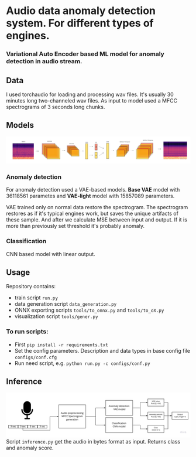 # Audio data anomaly detection system. For different types of engines.
### Variational Auto Encoder based ML model for anomaly detection in audio stream.

## Data
I used torchaudio for loading and processing wav files. It's usually 30 minutes long two-channeled wav files. As input to model used a MFCC spectrograms of 3 seconds long chunks.

## Models
![](imgs/vae_arch.jpeg)
### Anomaly detection
For anomaly detection used a VAE-based models. **Base VAE** model with 36118561 parametes and **VAE-light** model with  15857089 parameters.

VAE trained only on normal data restore the spectrogram. The spectrogram restores as if it's typical engines work, but saves the unique artifacts of these sample. And after we calculate MSE between input and output. If it is more than previously set threshold it's probably anomaly. 
### Classification
CNN based model with linear output.

## Usage
Repository contains:
* train script `run.py` 
* data generation script `data_generation.py` 
* ONNX exporting scripts `tools/to_onnx.py` and `tools/to_oX.py`
* visualization script `tools/gener.py`

### To run scripts:
* First `pip install -r requirements.txt`
* Set the config parameters. Description and data types in base config file `configs/conf.cfg`
* Run need script, e.g. `python run.py -c configs/conf.py`

## Inference
![](imgs/inference.jpeg)
Script  `inference.py` get the audio in bytes format as input. Returns class and anomaly score.





